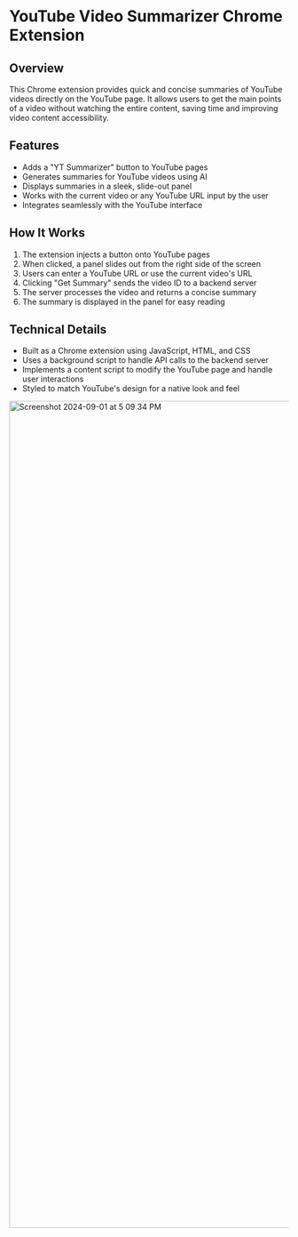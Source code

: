 # YouTube Video Summarizer Chrome Extension

## Overview
This Chrome extension provides quick and concise summaries of YouTube videos directly on the YouTube page. It allows users to get the main points of a video without watching the entire content, saving time and improving video content accessibility.

## Features
- Adds a "YT Summarizer" button to YouTube pages
- Generates summaries for YouTube videos using AI
- Displays summaries in a sleek, slide-out panel
- Works with the current video or any YouTube URL input by the user
- Integrates seamlessly with the YouTube interface

## How It Works
1. The extension injects a button onto YouTube pages
2. When clicked, a panel slides out from the right side of the screen
3. Users can enter a YouTube URL or use the current video's URL
4. Clicking "Get Summary" sends the video ID to a backend server
5. The server processes the video and returns a concise summary
6. The summary is displayed in the panel for easy reading

## Technical Details
- Built as a Chrome extension using JavaScript, HTML, and CSS
- Uses a background script to handle API calls to the backend server
- Implements a content script to modify the YouTube page and handle user interactions
- Styled to match YouTube's design for a native look and feel

<img width="1488" alt="Screenshot 2024-09-01 at 5 09 34 PM" src="https://github.com/user-attachments/assets/870baaa5-2b16-450c-915e-36ee864b3c86">
